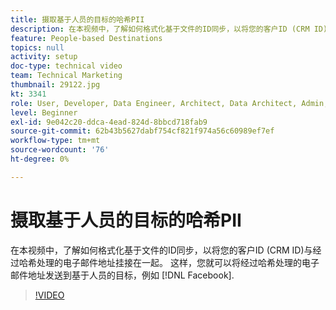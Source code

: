 ```yaml
---
title: 摄取基于人员的目标的哈希PII
description: 在本视频中，了解如何格式化基于文件的ID同步，以将您的客户ID (CRM ID)与经过哈希处理的电子邮件地址挂接在一起。
feature: People-based Destinations
topics: null
activity: setup
doc-type: technical video
team: Technical Marketing
thumbnail: 29122.jpg
kt: 3341
role: User, Developer, Data Engineer, Architect, Data Architect, Admin, Leader
level: Beginner
exl-id: 9e042c20-ddca-4ead-824d-8bbcd718fab9
source-git-commit: 62b43b5627dabf754cf821f974a56c60989ef7ef
workflow-type: tm+mt
source-wordcount: '76'
ht-degree: 0%

---
```


# 摄取基于人员的目标的哈希PII

在本视频中，了解如何格式化基于文件的ID同步，以将您的客户ID (CRM ID)与经过哈希处理的电子邮件地址挂接在一起。 这样，您就可以将经过哈希处理的电子邮件地址发送到基于人员的目标，例如 [!DNL Facebook].

>[!VIDEO](https://video.tv.adobe.com/v/29122/?quality=12)
